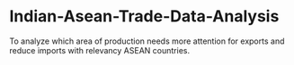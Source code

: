 # Indian-Asean-Trade-Data-Analysis
To analyze which area of production needs more attention for exports and reduce imports with  relevancy ASEAN countries.
